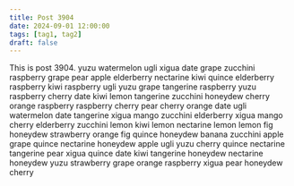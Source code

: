 ```yaml
---
title: Post 3904
date: 2024-09-01 12:00:00
tags: [tag1, tag2]
draft: false
---
```

This is post 3904.
yuzu
watermelon
ugli
xigua
date
grape
zucchini
raspberry
grape
pear
apple
elderberry
nectarine
kiwi
quince
elderberry
raspberry
kiwi
raspberry
ugli
yuzu
grape
tangerine
raspberry
yuzu
raspberry
cherry
date
kiwi
lemon
tangerine
zucchini
honeydew
cherry
orange
raspberry
raspberry
cherry
pear
cherry
orange
date
ugli
watermelon
date
tangerine
xigua
mango
zucchini
elderberry
xigua
mango
cherry
elderberry
zucchini
lemon
kiwi
lemon
nectarine
lemon
lemon
fig
honeydew
strawberry
orange
fig
quince
honeydew
banana
zucchini
apple
grape
quince
nectarine
honeydew
apple
ugli
yuzu
cherry
quince
nectarine
tangerine
pear
xigua
quince
date
kiwi
tangerine
honeydew
nectarine
honeydew
yuzu
strawberry
grape
orange
raspberry
xigua
pear
honeydew
cherry
